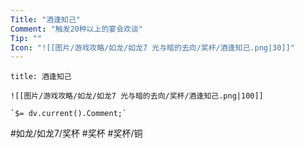 ```yaml
---
Title: "酒逢知己"
Comment: "触发20种以上的宴会欢谈"
Tip: ""
Icon: "![[图片/游戏攻略/如龙/如龙7 光与暗的去向/奖杯/酒逢知己.png|30]]"
---
```

```ad-common-bronze-trophy
title: 酒逢知己

![[图片/游戏攻略/如龙/如龙7 光与暗的去向/奖杯/酒逢知己.png|100]]

`$= dv.current().Comment;`

```

#如龙/如龙7/奖杯 #奖杯 #奖杯/铜
